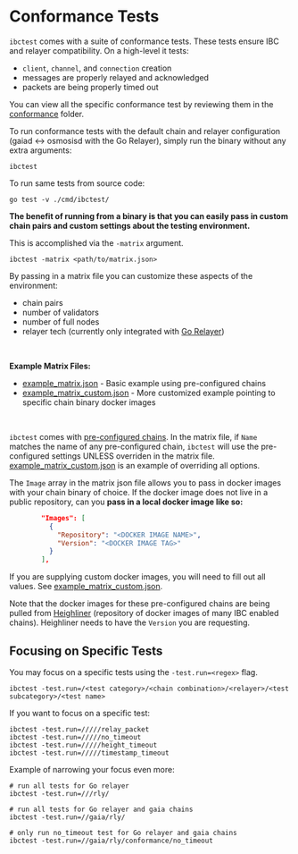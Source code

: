 # Conformance Tests

`ibctest` comes with a suite of conformance tests. These tests ensure IBC and relayer compatibility. On a high-level it tests:
- `client`, `channel`, and `connection` creation
- messages are properly relayed and acknowledged 
- packets are being properly timed out

You can view all the specific conformance test by reviewing them in the [conformance](../conformance/) folder.


To run conformance tests with the default chain and relayer configuration (gaiad <-> osmosisd with the Go Relayer), simply run the binary without any extra arguments:
```shell
ibctest
```

To run same tests from source code:
```shell
go test -v ./cmd/ibctest/
```

**The benefit of running from a binary is that you can easily pass in custom chain pairs and custom settings about the testing environment.**

This is accomplished via the `-matrix` argument. 
```shell
ibctest -matrix <path/to/matrix.json>
```

By passing in a matrix file you can customize these aspects of the environment:
- chain pairs
- number of validators
- number of full nodes
- relayer tech (currently only integrated with [Go Relayer](https://github.com/cosmos/relayer))

<br>

**Example Matrix Files:**
- [example_matrix.json](../cmd/ibctest/example_matrix.json) - Basic example using pre-configured chains
- [example_matrix_custom.json](../cmd/ibctest/example_matrix_custom.json) - More customized example pointing to specific chain binary docker images

<br>

`ibctest` comes with [pre-configured chains](./preconfiguredChains.txt). 
In the matrix file, if `Name` matches the name of any pre-configured chain, `ibctest` will use the pre-configured settings UNLESS overriden in the matrix file. [example_matrix_custom.json](../cmd/ibctest/example_matrix_custom.json) is an example of overriding all options.


The `Image` array in the matrix json file allows you to pass in docker images with your chain binary of choice. 
If the docker image does not live in a public repository, can you **pass in a local docker image like so:**

```json
        "Images": [
          {
            "Repository": "<DOCKER IMAGE NAME>",
            "Version": "<DOCKER IMAGE TAG>"
          }
        ],
```

If you are supplying custom docker images, you will need to fill out all values. See [example_matrix_custom.json](../cmd/ibctest/example_matrix_custom.json).


Note that the docker images for these pre-configured chains are being pulled from [Heighliner](https://github.com/strangelove-ventures/heighliner) (repository of docker images of many IBC enabled chains). Heighliner needs to have the `Version` you are requesting.


## Focusing on Specific Tests

You may focus on a specific tests using the `-test.run=<regex>` flag.

```shell
ibctest -test.run=/<test category>/<chain combination>/<relayer>/<test subcategory>/<test name>
```

If you want to focus on a specific test:

```shell
ibctest -test.run=/////relay_packet
ibctest -test.run=/////no_timeout
ibctest -test.run=/////height_timeout
ibctest -test.run=/////timestamp_timeout
```

Example of narrowing your focus even more:

```shell
# run all tests for Go relayer
ibctest -test.run=///rly/

# run all tests for Go relayer and gaia chains
ibctest -test.run=//gaia/rly/

# only run no_timeout test for Go relayer and gaia chains
ibctest -test.run=//gaia/rly/conformance/no_timeout
```